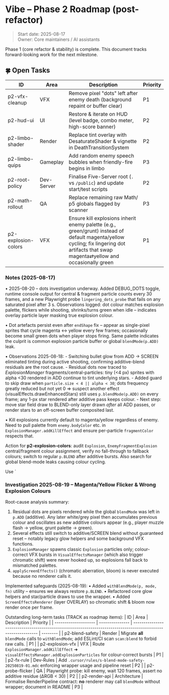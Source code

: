 # Vibe – Phase 2 Roadmap (post-refactor)

> Start date: 2025-08-17  
> Owner: Core maintainers / AI assistants

Phase 1 (core refactor & stability) is complete. This document tracks forward-looking
work for the next milestone.

## 🍀 Open Tasks

| ID                  | Area       | Description                                                                                                                                                                             | Priority |
| ------------------- | ---------- | --------------------------------------------------------------------------------------------------------------------------------------------------------------------------------------- | -------- |
| p2-vfx-cleanup      | VFX        | Remove pixel "dots" left after enemy death (background repaint or buffer clear)                                                                                                         | P1       |
| p2-hud-ui           | UI         | Restore & iterate on HUD (level badge, combo meter, high-score banner)                                                                                                                  | P2       |
| p2-limbo-shader     | Render     | Replace tint overlay with DesaturateShader & vignette in DeathTransitionSystem                                                                                                          | P2       |
| p2-limbo-quips      | Gameplay   | Add random enemy speech bubbles when friendly-fire begins in limbo                                                                                                                      | P3       |
| p2-root-policy      | Dev-Server | Finalise Five-Server root (`.` vs `/public`) and update start/test scripts                                                                                                              | P2       |
| p2-math-rollout     | QA         | Replace remaining raw Math/ p5 globals flagged by scanner                                                                                                                               | P3       |
| p2-explosion-colors | VFX        | Ensure kill explosions inherit enemy palette (e.g., green/grunt) instead of default magenta/yellow cycling; fix lingering dot artifacts that swap magenta⇄yellow and occasionally green | P1       |

### Notes (2025-08-17)

• 2025-08-20 – dots investigation underway. Added DEBUG_DOTS toggle, runtime console output for central & fragment particle counts every 30 frames, and a new Playwright probe `lingering_dots_probe` that fails on any saturated pixel after 3 s. Observations logged: dot colour matches explosion palette, flickers while shooting, shrinks/turns green when idle – indicates overlay particle layer masking true explosion colour.

• Dot artefacts persist even after `endShape` fix – appear as single-pixel sprites that cycle magenta ↔ yellow every few frames; occasionally become small green dots when player stops firing. Same palette indicates the culprit is common explosion particle buffer or global `blendMode(p.ADD)` leak.

• Observations 2025-08-18: - Switching bullet glow from ADD → SCREEN eliminated tinting during active shooting, confirming additive-​blend residuals are the root cause. - Residual dots now traced to _ExplosionManager_ fragments/central-particles: tiny (<4 px) sprites with alpha <30 rendered in ADD continue to tint underlying stars. - Added guard to skip draw when `particle.size < 4 || alpha < 30`; dots frequency greatly reduced but not yet 0 ⇒ suspect another effect (visualEffects.drawEnhancedStars) still uses `p.blendMode(p.ADD)` on every frame; any 1-px star rendered after additive pass keeps colour. - Next step: move star field draw to BLEND-only layer drawn _after_ all ADD passes, or render stars to an off-screen buffer composited last.

• Kill explosions currently default to magenta/yellow regardless of enemy. Need to pull palette from `enemy.bodyColor` etc. in `ExplosionManager.addKillEffect` and ensure per-particle `fragmentColor` respects that.

Action for **p2-explosion-colors**: audit `Explosion`, `EnemyFragmentExplosion` central/fragment colour assignment, verify no fall-through to fallback colours; switch to regular `p.BLEND` after additive bursts. Also search for global blend-mode leaks causing colour cycling.

Use `

### Investigation 2025-08-19 – Magenta/Yellow Flicker & Wrong Explosion Colours

Root-cause analysis summary:

1. Residual dots are pixels rendered while the global `blendMode` was left in `p.ADD` (additive). Any later white/grey pixel then accumulates previous colour and oscillates as new additive colours appear (e.g., player muzzle flash → yellow, grunt palette → green).
2. Several effects still switch to additive/SCREEN blend without guaranteed reset – notably legacy glow helpers and some background VFX functions.
3. `ExplosionManager` spawns classic `Explosion` particles only; colour-correct VFX bursts in `VisualEffectsManager` (which also trigger chromatic shift) were never hooked up, so explosions fall back to mismatched palettes.
4. `applyScreenEffects()` (chromatic aberration, bloom) is never executed because no renderer calls it.

Implemented safeguards (2025-08-19):
• Added `withBlendMode(p, mode, fn)` utility – ensures we always restore `p.BLEND`.
• Refactored core glow helpers and star/particle draws to use the wrapper.
• Added `ScreenEffectsRenderer` (layer OVERLAY) so chromatic shift & bloom now render once per frame.

Outstanding long-term tasks (TRACK as roadmap items):
| ID | Area | Description | Priority |
| -------------------- | --------------- | ------------------------------------------------------------------------------------------------------------- | -------- |
| p2-blend-safety | Render | Migrate **all** `blendMode` calls to `withBlendMode`; add ESLint/CI scan `scan:blend` to forbid raw calls. | P1 |
| p2-explosion-vfx | VFX | Route `ExplosionManager.addKillEffect` ➜ `visualEffectsManager.addExplosionParticles` for colour-correct bursts | P1 |
| p2-fx-rule | Dev-Rules | Add `.cursor/rules/s-blend-mode-safety-20250819-01.mdc` enforcing wrapper usage and pipeline reset | P2 |
| p2-probe-flicker | QA | Playwright probe: kill enemy, wait 120 frames, assert no additive residue (ΔRGB < 30) | P2 |
| p2-render-api | Architecture | Formalise RenderPipeline contract: **no** renderer may call `blendMode` without wrapper; document in README | P3 |
